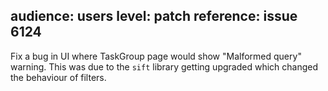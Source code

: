 audience: users
level: patch
reference: issue 6124
---

Fix a bug in UI where TaskGroup page would show "Malformed query" warning.
This was due to the `sift` library getting upgraded which changed the behaviour of filters.
